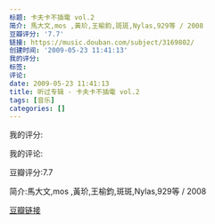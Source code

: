 ```yaml
---
标题: 卡夫卡不插電 vol.2
简介: 馬大文,mos ,黃玠,王榆鈞,斑斑,Nylas,929等 / 2008
豆瓣评分: '7.7'
链接: https://music.douban.com/subject/3169802/
创建时间: '2009-05-23 11:41:13'
我的评分:
标签:
评论:
date: 2009-05-23 11:41:13
title: 听过专辑 - 卡夫卡不插電 vol.2
tags: [音乐]
categories: []
---
```


我的评分:

我的评论:

豆瓣评分:7.7

简介:馬大文,mos ,黃玠,王榆鈞,斑斑,Nylas,929等 / 2008

[豆瓣链接](https://music.douban.com/subject/3169802/)

